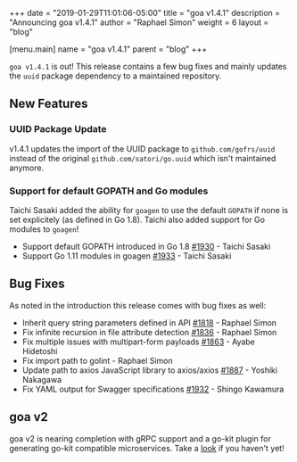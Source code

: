 +++
date = "2019-01-29T11:01:06-05:00"
title = "goa v1.4.1"
description = "Announcing goa v1.4.1"
author = "Raphael Simon"
weight = 6
layout = "blog"

[menu.main]
name = "goa v1.4.1"
parent = "blog"
+++

`goa v1.4.1` is out! This release contains a few bug fixes and mainly updates the
`uuid` package dependency to a maintained repository.

## New Features

### UUID Package Update

v1.4.1 updates the import of the UUID package to `github.com/gofrs/uuid` instead
of the original `github.com/satori/go.uuid` which isn't maintained anymore.

### Support for default GOPATH and Go modules

Taichi Sasaki added the ability for `goagen` to use the default `GOPATH` if none is set
explicitely (as defined in Go 1.8). Taichi also added support for Go modules to `goagen`!

* Support default GOPATH introduced in Go 1.8 [#1930](https://github.com/goadesign/goa/pull/1930) - Taichi Sasaki
* Support Go 1.11 modules in goagen [#1933](https://github.com/goadesign/goa/pull/1933) - Taichi Sasaki

## Bug Fixes

As noted in the introduction this release comes with bug fixes as well:

* Inherit query string parameters defined in API [#1818](https://github.com/goadesign/goa/pull/1818) - Raphael Simon
* Fix infinite recursion in file attribute detection [#1836](https://github.com/goadesign/goa/pull/1836) - Raphael Simon
* Fix multiple issues with multipart-form payloads [#1863](https://github.com/goadesign/goa/pull/1863) - Ayabe Hidetoshi
* Fix import path to golint - Raphael Simon
* Update path to axios JavaScript library to axios/axios [#1887](https://github.com/goadesign/goa/pull/1887) - Yoshiki Nakagawa
* Fix YAML output for Swagger specifications [#1932](https://github.com/goadesign/goa/pull/1932) - Shingo Kawamura

## goa v2

goa v2 is nearing completion with gRPC support and a go-kit plugin for generating
go-kit compatible microservices. Take a [look](https://github.com/goadesign/goa/tree/v2) if
you haven't yet!
